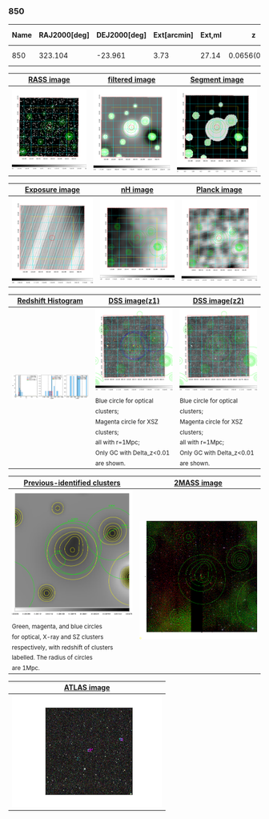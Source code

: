 <div STYLE="page-break-after: always;"></div>

### 850

|Name|RAJ2000[deg]|DEJ2000[deg] |Ext[arcmin]| Ext,ml | z | z_src| C|GC(XSZ,Delta_z<0.01)| GC(OPT,Delta_z<0.01)|GC| R_sig[arcmin] | R500[arcmin] | R500[Mpc]| CRsig[c/s] | CR500[c/s] |L500[1E44 erg/s]|F500[1E-12 erg/s/cm^2]| M500[1E14 Msun]|Tx[keV]|Cnt_sig|Beta|Rc[arcmin]|Comment|Alias|
|---|---|---|---|---|---|------|---|--------|---------|----------|---|---|---|---|---|---|---|---|---|---|---|---|---|---|
|850| 323.104| -23.961| 3.73| 27.14| 0.0656(0.005)| z1, z_opt| S| -| N, W| N, W| 13.675| 9.137| 0.690| 0.132(0.036)| 0.125(0.034)| 0.227(0.039)| 2.182(0.379)| 1.00(0.09)| 2.18(0.12)| 45.2| 0.687(-0.133+0.194)| 4.643(-1.530+1.798)| -| t177|

|[RASS image](../image/850/850_img.pdf)|[filtered image](../image/850/850_fil.pdf)|[Segment image](../image/850/850_seg.pdf)|
|-------------------|--------------------|-------------------|
| <img src="../image/850/850_img.png" width="300">  | <img src="../image/850/850_fil.png" width="300">   | <img src="../image/850/850_seg.png" width="300">  |

|[Exposure image](../image/850/850_mex.pdf)| [nH image](../image/850/850_nh.pdf)| [Planck image](../image/850/850_p.pdf)|
|-------------------|--------------------|-------------------|
|<img src="../image/850/850_mex.png" width="300">   | <img src="../image/850/850_nh.png" width="300">    | <img src="../image/850/850_p.png" width="300"> |

|[Redshift Histogram](../image/850/850_zg.pdf) | [DSS image(z1)](../image/850/850_dss_z1.pdf)      |  [DSS image(z2)](../image/850/850_dss_z2.pdf)    |
|-------------------|--------------------|-------------------|
|<img src="../image/850/850_zg.png" width="300"> |<img src="../image/850/850_dss_z1.png" width="300"> <sub><br>Blue circle for optical clusters; <br>Magenta circle for XSZ clusters; <br>all with r=1Mpc; <br>Only GC with Delta_z<0.01 are shown. </sub>| <img src="../image/850/850_dss_z2.png" width="300"><sub><br>Blue circle for optical clusters; <br>Magenta circle for XSZ clusters; <br>all with r=1Mpc; <br>Only GC with Delta_z<0.01 are shown. </sub> |

|[Previous-identified clusters](../image/850/850_gc.pdf) | [2MASS image](../image/850/850_2mass.pdf)      |
|-------------------|-------------------|
|<img src=../image/850/850_gc.png width="300"> <br><sub>Green, magenta, and blue circles <br>for optical, X-ray and SZ clusters <br>respectively, with redshift of clusters <br>labelled. The radius of circles <br>are 1Mpc.</sub>|<img src="../image/850/850_2mass.png" width="300">  |

|[ATLAS image](../image/850/850_s.pdf)        |
|-------------------|
| <img src="../image/850/850_s.png" width="300">  |
